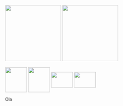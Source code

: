 


<div>
<img height="180em" src="https://github-readme-stats.vercel.app/api?username=gabrielvictor0&show_icons=true&theme=radical">
<img height="180em" src=https://github-readme-stats.vercel.app/api/top-langs/?username=gabrielvictor0&layout=compact&theme=radical >
</div>

<div style="display: inline_block"><br>
<img align="center" height="80" width="70" src="https://cdn.jsdelivr.net/gh/devicons/devicon/icons/csharp/csharp-original.svg">
<img align="center" height="80" width="70" src="https://cdn.jsdelivr.net/gh/devicons/devicon/icons/css3/css3-original.svg">
<img align="center" height="50" width="70" src="https://cdn.jsdelivr.net/gh/devicons/devicon/icons/html5/html5-original.svg">
<img align="center" height="50" width="70" src="https://cdn.jsdelivr.net/gh/devicons/devicon/icons/figma/figma-original.svg">
</div>

<div>
  <p>Ola</p>
</div>

